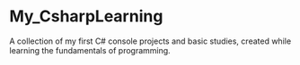 # My_CsharpLearning
A collection of my first C# console projects and basic studies, created while learning the fundamentals of programming.

